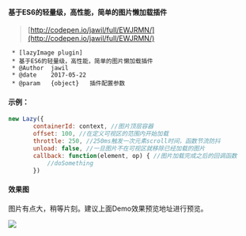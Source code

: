 #### 基于ES6的轻量级，高性能，简单的图片懒加载插件

>[http://codepen.io/jawil/full/EWJRMN/](http://codepen.io/jawil/full/EWJRMN/)

 ```text
  * [lazyImage plugin]
  * 基于ES6的轻量级，高性能，简单的图片懒加载插件
  * @Author  jawil
  * @date    2017-05-22
  * @param   {object}   插件配置参数
 ```

#### 示例：

 ```JavaScript
 new Lazy({
        containerId: context, //图片顶层容器
        offset: 100, //在定义可视区的范围内开始加载
        throttle: 250, //250ms触发一次元素scroll时间，函数节流防抖
        unload: false, //一旦图片不在可视区就移除已经加载的图片
        callback: function(element, op) { //图片加载完成之后的回调函数
            //doSomething
        })
 ```

#### 效果图

图片有点大，稍等片刻。建议上面Demo效果预览地址进行预览。

![](https://segmentfault.com/img/remote/1460000008997803?w=444&h=575)

